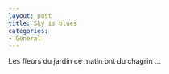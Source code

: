 ```yaml
---
layout: post
title: Sky is blues 
categories:
- General
---
```


Les fleurs du jardin ce matin ont du chagrin ...
